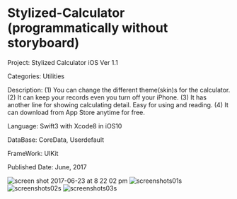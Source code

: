 # Stylized-Calculator (programmatically without storyboard)

Project: Stylized Calculator iOS
Ver 1.1

Categories: Utilities

Description:
(1) You can change the different theme(skin)s for the calculator.
(2) It can keep your records even you turn off your iPhone.
(3) It has another line for showing calculating detail. Easy for using and reading.
(4) It can download from App Store anytime for free.

Language: Swift3 with Xcode8 in iOS10 


DataBase: CoreData, Userdefault

FrameWork: UIKit

Published Date: June, 2017

![screen shot 2017-06-23 at 8 22 02 pm](https://user-images.githubusercontent.com/12676014/27504057-a8ed88bc-5851-11e7-8f86-bff4e7320de0.png)
![screenshots01s](https://user-images.githubusercontent.com/12676014/27502623-684594ca-5843-11e7-946b-dd5413c21ca4.png)
![screenshots02s](https://user-images.githubusercontent.com/12676014/27502636-88130a94-5843-11e7-8612-cead187caaac.png)
![screenshots03s](https://user-images.githubusercontent.com/12676014/27502641-95b24976-5843-11e7-9f89-b513fe4d43b2.png)






